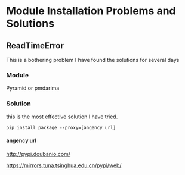 # Module Installation Problems and Solutions

## ReadTimeError

This is a bothering problem I have found the solutions for several days

### Module

Pyramid or pmdarima

### Solution
this is the most effective solution I have tried.

`pip install package --proxy=[angency url]`

#### angency url

http://pypi.doubanio.com/

https://mirrors.tuna.tsinghua.edu.cn/pypi/web/
